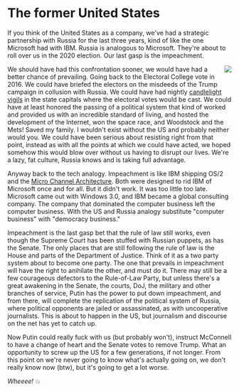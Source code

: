 # The former United States
If you think of the United States as a company, we've had a strategic partnership with Russia for the last three years, kind of like the one Microsoft had with IBM. Russia is analogous to Microsoft. They're about to roll over us in the 2020 election. Our last gasp is the impeachment. 

<img src="http://scripting.com/images/2019/12/13/uncleSamAllYourBase.png" border="0" align="right">We should have had this confrontation sooner, we would have had a better chance of prevailing. Going back to the Electoral College vote in 2016. We could have briefed the electors on the misdeeds of the Trump campaign in collusion with Russia. We could have had nightly <a href="http://scripting.com/2016/11/16/december19IsABigDay.html">candlelight vigils</a> in the state capitals where the electoral votes would be cast. We could have at least honored the passing of a political system that kind of worked and provided us with an incredible standard of living, and hosted the development of the Internet, won the space race, and Woodstock and the Mets! Saved my family. I wouldn't exist without the US and probably neither would you. We could have been serious about resisting right from that point, instead as with all the points at which we could have acted, we hoped somehow this would blow over without us having to disrupt our lives. We're a lazy, fat culture, Russia knows and is taking full advantage. 

Anyway back to the tech analogy. Impeachment is like IBM shipping OS/2 and the <a href="https://duckduckgo.com/?q=micro+channel+architecture&t=h_&ia=web">Micro Channel Architecture</a>. Both were designed to rid IBM of Microsoft once and for all. But it didn't work. It was too little too late. Microsoft came out with Windows 3.0, and IBM became a global consulting company. The company that dominated the computer business left the computer business. With the US and Russia analogy substitute "computer business" with "democracy business."

Impeachment is the last gasp bet that the rule of law still works, even though the Supreme Court has been stuffed with Russian puppets, as has the Senate. The only places that are still following the rule of law is the House and parts of the Department of Justice. Think of it as a two party system about to become one party. The one that prevails in impeachment will have the right to anihilate the other, and must do it.  There may still be a few courageous defectors to the Rule-of-Law Party, but unless there's a great awakening in the Senate, the courts, DoJ, the military and other branches of service, Putin has the power to put down impeachment, and from there, will complete the replication of the political system of Russia, where political opponents are jailed or assassinated, as with uncooperative journalists. This is about to happen in the US, but journalism and discourse on the net has yet to catch up.  

Now Putin could really fuck with us (but probably won't), instruct McConnell to have a change of heart and the Senate votes to remove Trump. What an opportunity to screw up the US for a few generations, if not longer. From this point on we're never going to know what's actually going on, we don't really know now (btw), but it's going to get a lot worse. 

<i>Wheeee!</i> :boom:

